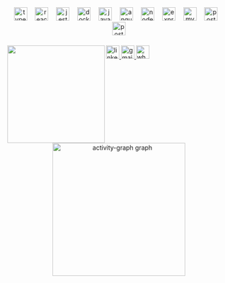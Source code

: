 <div align="center">
  <img src="https://cdn.jsdelivr.net/gh/devicons/devicon/icons/typescript/typescript-original.svg" height="30" alt="typescript logo"  />
  <img width="10" />
  <img src="https://cdn.jsdelivr.net/gh/devicons/devicon/icons/react/react-original.svg" height="30" alt="react logo"  />
  <img width="10" />
  <img src="https://cdn.jsdelivr.net/gh/devicons/devicon/icons/jest/jest-plain.svg" height="30" alt="jest logo"  />
  <img width="10" />
  <img src="https://cdn.jsdelivr.net/gh/devicons/devicon/icons/docker/docker-original.svg" height="30" alt="docker logo"  />
  <img width="10" />
  <img src="https://cdn.jsdelivr.net/gh/devicons/devicon/icons/java/java-original.svg" height="30" alt="java logo"  />
  <img width="10" />
  <img src="https://cdn.jsdelivr.net/gh/devicons/devicon/icons/angularjs/angularjs-original.svg" height="30" alt="angularjs logo"  />
  <img width="10" />
  <img src="https://cdn.simpleicons.org/nodedotjs/339933" height="30" alt="nodejs logo"  />
  <img width="10" />
  <img src="https://cdn.jsdelivr.net/gh/devicons/devicon/icons/express/express-original.svg" height="30" alt="express logo"  />
  <img width="10" />
  <img src="https://cdn.jsdelivr.net/gh/devicons/devicon/icons/mysql/mysql-original.svg" height="30" alt="mysql logo"  />
  <img width="10" />
  <img src="https://skillicons.dev/icons?i=postman" height="30" alt="postman logo"  />
  <img width="10" />
  <img src="https://skillicons.dev/icons?i=postgres" height="30" alt="postgresql logo"  />
</div>

###

<img align="left" height="220" src="https://camo.githubusercontent.com/10d002d7bd09d4706ae11343876c817e251e3a37c1af164deea77d5f52128dba/68747470733a2f2f692e696d6775722e636f6d2f4f3077346145662e706e67"  />

###

<div align="left">
  <a href="https://www.linkedin.com/in/michaelmellosilva/" target="_blank">
    <img src="https://img.shields.io/static/v1?message=LinkedIn&logo=linkedin&label=&color=0077B5&logoColor=white&labelColor=&style=plastic" height="30" alt="linkedin logo"  />
  </a>
  <a href="michaelkcms@gmail.com" target="_blank">
    <img src="https://img.shields.io/static/v1?message=Gmail&logo=gmail&label=&color=D14836&logoColor=white&labelColor=&style=plastic" height="30" alt="gmail logo"  />
  </a>
  <a href="+11 96738-1457" target="_blank">
    <img src="https://img.shields.io/static/v1?message=Whatsapp&logo=whatsapp&label=&color=25D366&logoColor=white&labelColor=&style=plastic" height="30" alt="whatsapp logo"  />
  </a>
</div>

###

<div align="center">
  <img src="https://github-readme-activity-graph.vercel.app/graph?username=drakomichael&radius=16&theme=chartreuse-dark&area=true&order=5" height="300" alt="activity-graph graph"  />
</div>

###
